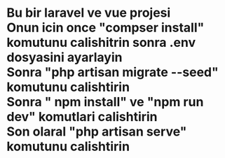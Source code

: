 <h1> Bu bir laravel ve vue projesi <br>
    Onun icin once "compser install" komutunu calishitrin sonra .env dosyasini ayarlayin<br>
    Sonra "php artisan migrate --seed" komutunu calishtirin <br>
    Sonra " npm install" ve "npm run dev" komutlari calishtirin <br>
    Son olaral "php artisan serve" komutunu calishtirin </h1>
